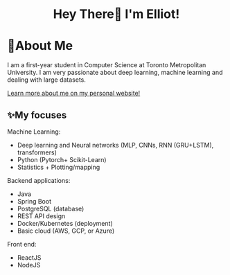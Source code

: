 <h1 align="center">Hey There👋 I'm Elliot! </h1>
 
# 💫About Me
I am a first-year student in Computer Science at Toronto Metropolitan University. I am very passionate about deep learning, machine learning and dealing with large datasets.

[Learn more about me on my personal website!](https://elliot-sones.vercel.app/)



## ✨My focuses 

Machine Learning: 
- Deep learning and Neural networks (MLP, CNNs, RNN (GRU+LSTM), transformers) 
- Python (Pytorch+ Scikit-Learn)
- Statistics + Plotting/mapping

Backend applications:
- Java
- Spring Boot 
- PostgreSQL (database)
- REST API design
- Docker/Kubernetes (deployment)
- Basic cloud (AWS, GCP, or Azure)

Front end: 
- ReactJS
- NodeJS
